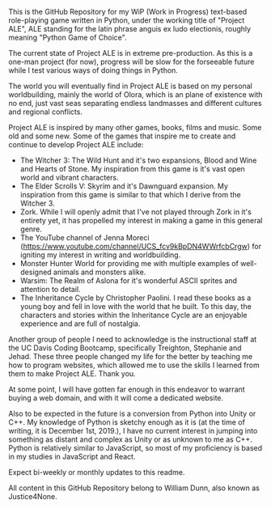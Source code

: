 This is the GitHub Repository for my WiP (Work in Progress) text-based role-playing game written in Python, under the working title of "Project ALE", ALE standing for the latin phrase anguis ex ludo electionis, roughly meaning "Python Game of Choice".

The current state of Project ALE is in extreme pre-production. As this is a one-man project (for now), progress will be slow for the forseeable future while I test various ways of doing things in Python. 

The world you will eventually find in Project ALE is based on my personal worldbuilding, mainly the world of Olora, which is an plane of existence with no end, just vast seas separating endless landmasses and different cultures and regional conflicts.

Project ALE is inspired by many other games, books, films and music. Some old and some new. 
Some of the games that inspire me to create and continue to develop Project ALE include:
  - The Witcher 3: The Wild Hunt and it's two expansions, Blood and Wine and Hearts of Stone. My inspiration from this game is it's              vast open world and vibrant characters.
  - The Elder Scrolls V: Skyrim and it's Dawnguard expansion. My inspiration from this game is similar to that which I derive from the Witcher 3.
  - Zork. While I will openly admit that I've not played through Zork in it's entirety yet, it has propelled my interest in making a game in this general genre.
  - The YouTube channel of Jenna Moreci (https://www.youtube.com/channel/UCS_fcv9kBpDN4WWrfcbCrgw) for igniting my interest in writing and worldbuilding.
  - Monster Hunter World for providing me with multiple examples of well-designed animals and monsters alike.
  - Warsim: The Realm of Aslona for it's wonderful ASCII sprites and attention to detail.
  - The Inheritance Cycle by Christopher Paolini. I read these books as a young boy and fell in love with the world that he built. To this day, the characters and stories within the Inheritance Cycle are an enjoyable experience and are full of nostalgia.
  
Another group of people I need to acknowledge is the instructional staff at the UC Davis Coding Bootcamp, specifically Treighton, Stephanie and Jehad. These three people changed my life for the better by teaching me how to program websites, which allowed me to use the skills I learned from them to make Project ALE. Thank you.

At some point, I will have gotten far enough in this endeavor to warrant buying a web domain, and with it will come a dedicated website.

Also to be expected in the future is a conversion from Python into Unity or C++. My knowledge of Python is sketchy enough as it is (at the time of writing, it is December 1st, 2019.), I have no current interest in jumping into something as distant and complex as Unity or as unknown to me as C++. Python is relatively similar to JavaScript, so most of my proficiency is based in my studies in JavaScript and React.

Expect bi-weekly or monthly updates to this readme.

All content in this GitHub Repository belong to William Dunn, also known as Justice4None.

